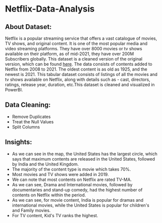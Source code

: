 # Netflix-Data-Analysis

## About Dataset:
Netflix is a popular streaming service that offers a vast catalogue of movies, TV shows, and original content. It is one of the most popular media and video streaming platforms. They have over 8000 movies or tv shows available on their platform, as of mid-2021, they have over 200M Subscribers globally. This dataset is a cleaned version of the original version, which can be found [here](https://www.kaggle.com/datasets/shivamb/netflix-shows). The data consists of contents added to Netflix from 2008 to 2021. The oldest content is as old as 1925, and the newest is 2021. This tabular dataset consists of listings of all the movies and tv shows available on Netflix, along with details such as - cast, directors, ratings, release year, duration, etc.This dataset is cleaned and visualized in PowerBI. 

## Data Cleaning:
- Remove Duplicates
- Treat the Null Values
- Split Columns

## Insights: 
- As we can see in the map, the United States has the largest circle, which says that maximum contents are released in the United States, followed by India and the 
  United Kingdom.
- The majority of the content type is movie which takes 70%.
- Most movies and TV shows were added in 2019.
- We can note that most contents on Netflix are rated TV-MA.
- As we can see, Drama and International movies, followed by documentaries and stand-up comedy, had the highest number of contents on Netflix within the period.
- As we can see, for movie content, India is popular for dramas and international movies, while the United States is popular for children's and Family movies.
- For TV content, Kid's TV ranks the highest.

